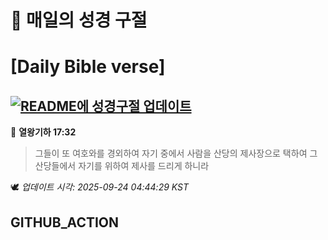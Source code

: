 # 🙏 매일의 성경 구절
# [Daily Bible verse]
## [![README에 성경구절 업데이트](https://github.com/DONGSUKA/first_test/actions/workflows/update-readme-bible.yml/badge.svg)](https://github.com/DONGSUKA/first_test/actions/workflows/update-readme-bible.yml)
<!-- START_BIBLE_VERSE -->
📖 **열왕기하 17:32**
> 그들이 또 여호와를 경외하여 자기 중에서 사람을 산당의 제사장으로 택하여 그 산당들에서 자기를 위하여 제사를 드리게 하니라

🕊️ _업데이트 시각: 2025-09-24 04:44:29 KST_
  <!-- END_BIBLE_VERSE -->
## GITHUB_ACTION
